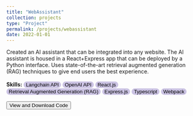 ```yaml
---
title: "WebAssistant"
collection: projects
type: "Project"
permalink: /projects/webassistant
date: 2022-01-01
---
```


Created an AI assistant that can be integrated into any website. The AI assistant is housed in a React+Express app that can be deployed by a Python interface. Uses state-of-the-art retrieval augmented generation (RAG) techniques to give end users the best experience.
<br>
<br>
<b>Skills:</b> <button style='border-radius:12px;background-color:rgb(203, 195, 227);border:none'> Langchain API</button>  <button style='border-radius:12px;background-color:rgb(203, 195, 227);border:none'> OpenAI API</button> <button style='border-radius:12px;background-color:rgb(203, 195, 227);border:none'> React.js</button>  <button style='border-radius:12px;background-color:rgb(203, 195, 227);border:none'> Retrieval Augmented Generation (RAG) </button> <button style='border-radius:12px;background-color:rgb(203, 195, 227);border:none'> Express.js</button>  <button style='border-radius:12px;background-color:rgb(203, 195, 227);border:none'> Typescript</button>  <button style='border-radius:12px;background-color:rgb(203, 195, 227);border:none'> Webpack</button>
<br>
<br>
<button>View and Download Code</button>
